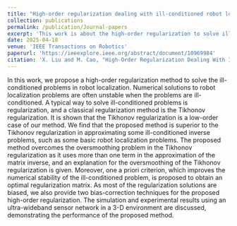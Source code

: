```yaml
---
title: "High-order regularization dealing with ill-conditioned robot localization problems"
collection: publications
permalink: /publication/Journal-papers
excerpt: 'This work is about the high-order regularization to solve ill-conditioned inverse problems in robotics.'
date: 2025-04-18
venue: 'IEEE Transactions on Robotics'
paperurl: 'https://ieeexplore.ieee.org/abstract/document/10969984'
citation: 'X. Liu and M. Cao, "High-Order Regularization Dealing With ILL-Conditioned Robot Localization Problems," in IEEE Transactions on Robotics, vol. 41, pp. 3539-3555, 2025, doi: 10.1109/TRO.2025.3562487.'
---
```

In this work, we propose a high-order regularization method to solve the ill-conditioned problems in robot localization. Numerical solutions to robot localization problems are often unstable when the problems are ill-conditioned. A typical way to solve ill-conditioned problems is regularization, and a classical regularization method is the Tikhonov regularization. It is shown that the Tikhonov regularization is a low-order case of our method. We find that the proposed method is superior to the Tikhonov regularization in approximating some ill-conditioned inverse problems, such as some basic robot localization problems. The proposed method overcomes the oversmoothing problem in the Tikhonov regularization as it uses more than one term in the approximation of the matrix inverse, and an explanation for the oversmoothing of the Tikhonov regularization is given. Moreover, one a priori criterion, which improves the numerical stability of the ill-conditioned problem, is proposed to obtain an optimal regularization matrix. As most of the regularization solutions are biased, we also provide two bias-correction techniques for the proposed high-order regularization. The simulation and experimental results using an ultra-wideband sensor network in a 3-D environment are discussed, demonstrating the performance of the proposed method.
